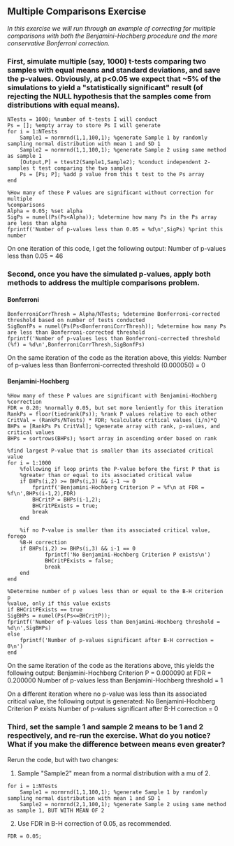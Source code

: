 ## Multiple Comparisons Exercise

*In this exercise we will run through an example of correcting for multiple comparisons with both the Benjamini-Hochberg procedure and the more conservative Bonferroni correction.*

### First, simulate multiple (say, 1000) t-tests comparing two samples with equal means and standard deviations, and save the p-values. Obviously, at p<0.05 we expect that ~5% of the simulations to yield a "statistically significant" result (of rejecting the NULL hypothesis that the samples come from distributions with equal means).

```
NTests = 1000; %number of t-tests I will conduct
Ps = []; %empty array to store Ps I will generate
for i = 1:NTests
    Sample1 = normrnd(1,1,100,1); %generate Sample 1 by randomly sampling normal distribution with mean 1 and SD 1
    Sample2 = normrnd(1,1,100,1); %generate Sample 2 using same method as sample 1
    [Output,P] = ttest2(Sample1,Sample2); %conduct independent 2-samples t test comparing the two samples
    Ps = [Ps; P]; %add p value from this t test to the Ps array
end

%How many of these P values are significant without correction for multiple
%comparisons
Alpha = 0.05; %set alpha
SigPs = numel(Ps(Ps<Alpha)); %determine how many Ps in the Ps array are less than alpha
fprintf('Number of p-values less than 0.05 = %d\n',SigPs) %print this number

```

On one iteration of this code, I get the following output: 
Number of p-values less than 0.05 = 46

### Second, once you have the simulated p-values, apply both methods to address the multiple comparisons problem.

#### Bonferroni

```
BonferroniCorrThresh = Alpha/NTests; %determine Bonferroni-corrected threshold based on number of tests conducted
SigBonfPs = numel(Ps(Ps<BonferroniCorrThresh)); %determine how many Ps are less than Bonferroni-corrected threshold
fprintf('Number of p-values less than Bonferroni-corrected threshold (%f) = %d\n',BonferroniCorrThresh,SigBonfPs)
```

On the same iteration of the code as the iteration above, this yields: 
Number of p-values less than Bonferroni-corrected threshold (0.000050) = 0

#### Benjamini-Hochberg

```
%How many of these P values are significant with Benjamini-Hochberg
%correction
FDR = 0.20; %normally 0.05, but set more leniently for this iteration
RankPs = floor(tiedrank(Ps)); %rank P values relative to each other
CritVal = (RankPs/NTests) * FDR; %calculate critical values (i/n)*Q
BHPs = [RankPs Ps CritVal]; %generate array with rank, p-values, and critical values
BHPs = sortrows(BHPs); %sort array in ascending order based on rank

%find largest P-value that is smaller than its associated critical value
for i = 1:1000
    %following if loop prints the P-value before the first P that is
    %greater than or equal to its associated critical value
    if BHPs(i,2) >= BHPs(i,3) && i-1 ~= 0 
        fprintf('Benjamini-Hochberg Criterion P = %f\n at FDR = %f\n',BHPs(i-1,2),FDR)
        BHCritP = BHPs(i-1,2);
        BHCritPExists = true;
        break
    end

    %if no P-value is smaller than its associated critical value, forego
    %B-H correction
    if BHPs(i,2) >= BHPs(i,3) && i-1 == 0
            fprintf('No Benjamini-Hochberg Criterion P exists\n')
            BHCritPExists = false;
            break
    end
end

%Determine number of p values less than or equal to the B-H criterion p
%value, only if this value exists
if BHCritPExists == true
SigBHPs = numel(Ps(Ps<=BHCritP));
fprintf('Number of p-values less than Benjamini-Hochberg threshold = %d\n',SigBHPs)
else
    fprintf('Number of p-values significant after B-H correction = 0\n')
end
```
On the same iteration of the code as the iterations above, this yields the following output:
Benjamini-Hochberg Criterion P = 0.000090
 at FDR = 0.200000
Number of p-values less than Benjamini-Hochberg threshold = 1

On a different iteration where no p-value was less than its associated critical value, the following output is generated: 
No Benjamini-Hochberg Criterion P exists
Number of p-values significant after B-H correction = 0

### Third, set the sample 1 and sample 2 means to be 1 and 2 respectively, and re-run the exercise. What do you notice? What if you make the difference between means even greater?

Rerun the code, but with two changes: 

1. Sample "Sample2" mean from a normal distribution with a mu of 2. 

```
for i = 1:NTests
    Sample1 = normrnd(1,1,100,1); %generate Sample 1 by randomly sampling normal distribution with mean 1 and SD 1
    Sample2 = normrnd(2,1,100,1); %generate Sample 2 using same method as sample 1, BUT WITH MEAN OF 2
```

2. Use FDR in B-H correction of 0.05, as recommended. 

```
FDR = 0.05;
```
